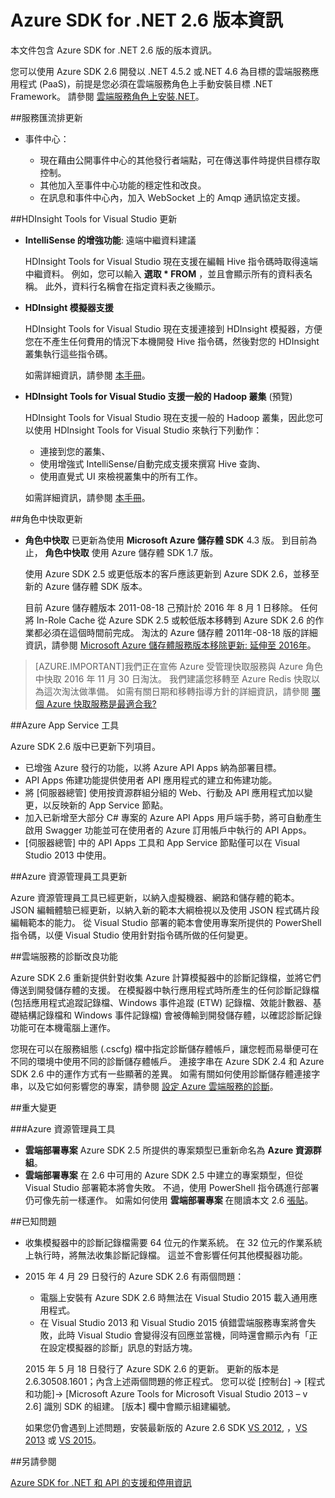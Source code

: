 <properties 
   pageTitle="Azure SDK for .NET 2.6 版本資訊" 
   description="Azure SDK for .NET 2.6 版本資訊" 
   services="app-service/web" 
   documentationCenter=".net" 
   authors="Juliako" 
   manager="dwrede" 
   editor=""/>

<tags
   ms.service="app-service"
   ms.devlang="multiple"
   ms.topic="article"
   ms.tgt_pltfrm="na"
   ms.workload="integration" 
   ms.date="12/02/2015"
   ms.author="juliako"/>


# Azure SDK for .NET 2.6 版本資訊

本文件包含 Azure SDK for .NET 2.6 版的版本資訊。 

您可以使用 Azure SDK 2.6 開發以 .NET 4.5.2 或.NET 4.6 為目標的雲端服務應用程式 (PaaS)，前提是您必須在雲端服務角色上手動安裝目標 .NET Framework。 請參閱 [雲端服務角色上安裝.NET](http://go.microsoft.com/fwlink/?LinkID=309796)。


##服務匯流排更新

- 事件中心： 

    - 現在藉由公開事件中心的其他發行者端點，可在傳送事件時提供目標存取控制。
    - 其他加入至事件中心功能的穩定性和改良。
    - 在訊息和事件中心內，加入 WebSocket 上的 Amqp 通訊協定支援。

##HDInsight Tools for Visual Studio 更新

- **IntelliSense 的增強功能**: 遠端中繼資料建議

    HDInsight Tools for Visual Studio 現在支援在編輯 Hive 指令碼時取得遠端中繼資料。 例如，您可以輸入 **選取 * FROM** ，並且會顯示所有的資料表名稱。 此外，資料行名稱會在指定資料表之後顯示。

- **HDInsight 模擬器支援**

    HDInsight Tools for Visual Studio 現在支援連接到 HDInsight 模擬器，方便您在不產生任何費用的情況下本機開發 Hive 指令碼，然後對您的 HDInsight 叢集執行這些指令碼。 

    如需詳細資訊，請參閱 [本手冊](http://go.microsoft.com/fwlink/?LinkID=529540&clcid=0x409)。

- **HDInsight Tools for Visual Studio 支援一般的 Hadoop 叢集** (預覽)

    HDInsight Tools for Visual Studio 現在支援一般的 Hadoop 叢集，因此您可以使用 HDInsight Tools for Visual Studio 來執行下列動作：

    - 連接到您的叢集、 
    - 使用增強式 IntelliSense/自動完成支援來撰寫 Hive 查詢、 
    - 使用直覺式 UI 來檢視叢集中的所有工作。 

    如需詳細資訊，請參閱 [本手冊](http://go.microsoft.com/fwlink/?LinkID=529540&clcid=0x409)。

##角色中快取更新

- **角色中快取** 已更新為使用 **Microsoft Azure 儲存體 SDK** 4.3 版。 到目前為止， **角色中快取** 使用 Azure 儲存體 SDK 1.7 版。

    使用 Azure SDK 2.5 或更低版本的客戶應該更新到 Azure SDK 2.6，並移至新的 Azure 儲存體 SDK 版本。 

    目前 Azure 儲存體版本 2011-08-18 己預計於 2016 年 8 月 1 日移除。 任何將 In-Role Cache 從 Azure SDK 2.5 或較低版本移轉到 Azure SDK 2.6 的作業都必須在這個時間前完成。 淘汰的 Azure 儲存體 2011年-08-18 版的詳細資訊，請參閱 [Microsoft Azure 儲存體服務版本移除更新: 延伸至 2016年](http://blogs.msdn.com/b/windowsazurestorage/archive/2015/10/19/microsoft-azure-storage-service-version-removal-update-extension-to-2016.aspx)。

>[AZURE.IMPORTANT]我們正在宣佈 Azure 受管理快取服務與 Azure 角色中快取 2016 年 11 月 30 日淘汰。 我們建議您移轉至 Azure Redis 快取以為這次淘汰做準備。 如需有關日期和移轉指導方針的詳細資訊，請參閱 [哪個 Azure 快取服務是最適合我?](../redis-cache/cache-faq.md#which-azure-cache-offering-is-right-for-me)

##Azure App Service 工具

Azure SDK 2.6 版中已更新下列項目。

- 已增強 Azure 發行的功能，以將 Azure API Apps 納為部署目標。
- API Apps 佈建功能提供使用者 API 應用程式的建立和佈建功能。
- 將 [伺服器總管] 使用按資源群組分組的 Web、行動及 API 應用程式加以變更，以反映新的 App Service 節點。
- 加入已新增至大部分 C# 專案的 Azure API Apps 用戶端手勢，將可自動產生啟用 Swagger 功能並可在使用者的 Azure 訂用帳戶中執行的 API Apps。
- [伺服器總管] 中的 API Apps 工具和 App Service 節點僅可以在 Visual Studio 2013 中使用。 

##Azure 資源管理員工具更新

Azure 資源管理員工具已經更新，以納入虛擬機器、網路和儲存體的範本。 JSON 編輯體驗已經更新，以納入新的範本大綱檢視以及使用 JSON 程式碼片段編輯範本的能力。 從 Visual Studio 部署的範本會使用專案所提供的 PowerShell 指令碼，以便 Visual Studio 使用針對指令碼所做的任何變更。

##雲端服務的診斷改良功能

Azure SDK 2.6 重新提供針對收集 Azure 計算模擬器中的診斷記錄檔，並將它們傳送到開發儲存體的支援。 在模擬器中執行應用程式時所產生的任何診斷記錄檔 (包括應用程式追蹤記錄檔、Windows 事件追蹤 (ETW) 記錄檔、效能計數器、基礎結構記錄檔和 Windows 事件記錄檔) 會被傳輸到開發儲存體，以確認診斷記錄功能可在本機電腦上運作。 

您現在可以在服務組態 (.cscfg) 檔中指定診斷儲存體帳戶，讓您輕而易舉便可在不同的環境中使用不同的診斷儲存體帳戶。 連接字串在 Azure SDK 2.4 和 Azure SDK 2.6 中的運作方式有一些顯著的差異。 如需有關如何使用診斷儲存體連接字串，以及它如何影響您的專案，請參閱 [設定 Azure 雲端服務的診斷](http://go.microsoft.com/fwlink/?LinkID=532784)。

##重大變更

###Azure 資源管理員工具 

-  **雲端部署專案** Azure SDK 2.5 所提供的專案類型已重新命名為 **Azure 資源群組**。
- **雲端部署專案** 在 2.6 中可用的 Azure SDK 2.5 中建立的專案類型，但從 Visual Studio 部署範本將會失敗。 不過，使用 PowerShell 指令碼進行部署仍可像先前一樣運作。  如需如何使用 **雲端部署專案** 在閱讀本文 2.6 [張貼](http://go.microsoft.com/fwlink/?LinkID=534086)。
 
##已知問題

- 收集模擬器中的診斷記錄檔需要 64 位元的作業系統。 在 32 位元的作業系統上執行時，將無法收集診斷記錄檔。 這並不會影響任何其他模擬器功能。 

- 2015 年 4 月 29 日發行的 Azure SDK 2.6 有兩個問題： 

    - 電腦上安裝有 Azure SDK 2.6 時無法在 Visual Studio 2015 載入通用應用程式。
    - 在 Visual Studio 2013 和 Visual Studio 2015 偵錯雲端服務專案將會失敗，此時 Visual Studio 會變得沒有回應並當機，同時還會顯示內有「正在設定模擬器的診斷」訊息的對話方塊。
    
    2015 年 5 月 18 日發行了 Azure SDK 2.6 的更新。 更新的版本是 2.6.30508.1601；內含上述兩個問題的修正程式。 您可以從 [控制台] -> [程式和功能]-> [Microsoft Azure Tools for Microsoft Visual Studio 2013 – v 2.6] 識別 SDK 的組建。 [版本] 欄中會顯示組建編號。

    如果您仍會遇到上述問題，安裝最新版的 Azure 2.6 SDK [VS 2012](http://go.microsoft.com/fwlink/p/?linkid=323511&clcid=0x409), ，[VS 2013](http://go.microsoft.com/fwlink/p/?linkid=323510&clcid=0x409) 或 [VS 2015](http://go.microsoft.com/fwlink/?linkid=518003&clcid=0x409)。
 
##另請參閱

[Azure SDK for .NET 和 API 的支援和停用資訊](https://msdn.microsoft.com/library/azure/dn479282.aspx/)

